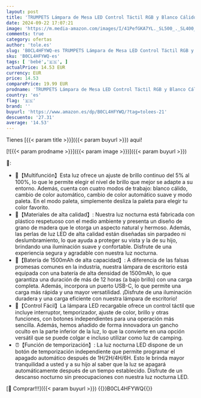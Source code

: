 ```yaml
---
layout: post
title: 'TRUMPETS Lámpara de Mesa LED Control Táctil RGB y Blanco Cálido USB Recargable  Luz Nocturna 256 Colores 4 Modos con Timer Sin Cables Ideal para Niños Habitación Cámping Bebé Dormir  TIPO 1 '
date: 2024-09-22 17:07:21
image: 'https://m.media-amazon.com/images/I/41PefGKA7YL._SL500_._SL400_.jpg'
comments: true
category: ofertas
author: 'tole.es'
slug: 'B0CL4HFYWQ-es TRUMPETS Lámpara de Mesa LED Control Táctil RGB y Blanco...'
sku: 'B0CL4HFYWQ-es'
tags: [ 'bebé','🇪🇸', ]
actualPrice: 14.53 EUR
currency: EUR
price: 14.53
comparePrice: 19.99 EUR
prodname: 'TRUMPETS Lámpara de Mesa LED Control Táctil RGB y Blanco Cálido USB Recargable  Luz Nocturna 256 Colores 4 Modos con Timer Sin Cables Ideal para Niños Habitación Cámping Bebé Dormir  TIPO 1 '
country: 'es'
flag: '🇪🇸'
brand: ''
buyurl: 'https://www.amazon.es/dp/B0CL4HFYWQ/?tag=tolees-21'
descuento: '27.31'
average: '14.53'
---
```


Tienes [{{< param title >}}]({{< param buyurl >}}) aqui!

[![{{< param prodname >}}]({{< param image >}})]({{< param buyurl >}})

🔎:

- 🔆【Multifunción】Esta luz ofrece un ajuste de brillo continuo del 5% al ​​100%, lo que le permite elegir el nivel de brillo que mejor se adapte a su entorno. Además, cuenta con cuatro modos de trabajo: blanco cálido, cambio de color automático, cambio de color automático suave y modo paleta. En el modo paleta, simplemente desliza la paleta para elegir tu color favorito.
- 🎁【Materiales de alta calidad】: Nuestra luz nocturna está fabricada con plástico respetuoso con el medio ambiente y presenta un diseño de grano de madera que le otorga un aspecto natural y hermoso. Además, las perlas de luz LED de alta calidad están diseñadas sin parpadeo ni deslumbramiento, lo que ayuda a proteger su vista y la de su hijo, brindando una iluminación suave y confortable. Disfrute de una experiencia segura y agradable con nuestra luz nocturna.
- 🔋【Batería de 1500mAh de alta capacidad】: A diferencia de las falsas promesas comunes en la industria, nuestra lámpara de escritorio está equipada con una batería de alta densidad de 1500mAh, lo que garantiza una duración de más de 12 horas (a bajo brillo) con una carga completa. Además, incorpora un puerto USB-C, lo que permite una carga más rápida y una mayor versatilidad. ¡Disfrute de una iluminación duradera y una carga eficiente con nuestra lámpara de escritorio!
- 🎨【Control Fácil】La lámpara LED recargable ofrece un control táctil que incluye interruptor, temporizador, ajuste de color, brillo y otras funciones, con botones independientes para una operación más sencilla. Además, hemos añadido de forma innovadora un gancho oculto en la parte inferior de la luz, lo que la convierte en una opción versátil que se puede colgar e incluso utilizar como luz de camping.
- ⏰【Función de temporización】: La luz nocturna LED dispone de un botón de temporización independiente que permite programar el apagado automático después de 1H/2H/4H/6H. Esto le brinda mayor tranquilidad a usted y a su hijo al saber que la luz se apagará automáticamente después de un tiempo establecido. Disfrute de un descanso nocturno sin preocupaciones con nuestra luz nocturna LED.

[🛒 Comprar!!!]({{< param buyurl >}})
{{<world>}}B0CL4HFYWQ{{</world>}}
